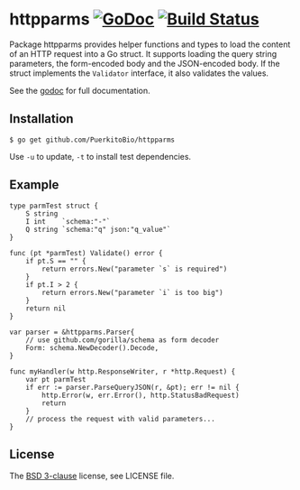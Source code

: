 # httpparms [![GoDoc](https://godoc.org/github.com/PuerkitoBio/httpparms?status.png)][godoc] [![Build Status](https://semaphoreci.com/api/v1/mna/httpparms/branches/master/badge.svg)](https://semaphoreci.com/mna/httpparms)

Package httpparms provides helper functions and types to load the content of an HTTP request into a Go struct. It supports loading the query string parameters, the form-encoded body and the JSON-encoded body. If the struct implements the `Validator` interface, it also validates the values.

See the [godoc][] for full documentation.

## Installation

```
$ go get github.com/PuerkitoBio/httpparms
```

Use `-u` to update, `-t` to install test dependencies.

## Example

```
type parmTest struct {
	S string
	I int    `schema:"-"`
	Q string `schema:"q" json:"q_value"`
}

func (pt *parmTest) Validate() error {
    if pt.S == "" {
        return errors.New("parameter `s` is required")
    }
	if pt.I > 2 {
		return errors.New("parameter `i` is too big")
	}
	return nil
}

var parser = &httpparms.Parser{
    // use github.com/gorilla/schema as form decoder
    Form: schema.NewDecoder().Decode,
}

func myHandler(w http.ResponseWriter, r *http.Request) {
    var pt parmTest
    if err := parser.ParseQueryJSON(r, &pt); err != nil {
        http.Error(w, err.Error(), http.StatusBadRequest)
        return
    }
    // process the request with valid parameters...
}
```

## License

The [BSD 3-clause][bsd] license, see LICENSE file.

[bsd]: http://opensource.org/licenses/BSD-3-Clause
[godoc]: http://godoc.org/github.com/PuerkitoBio/httpparms

